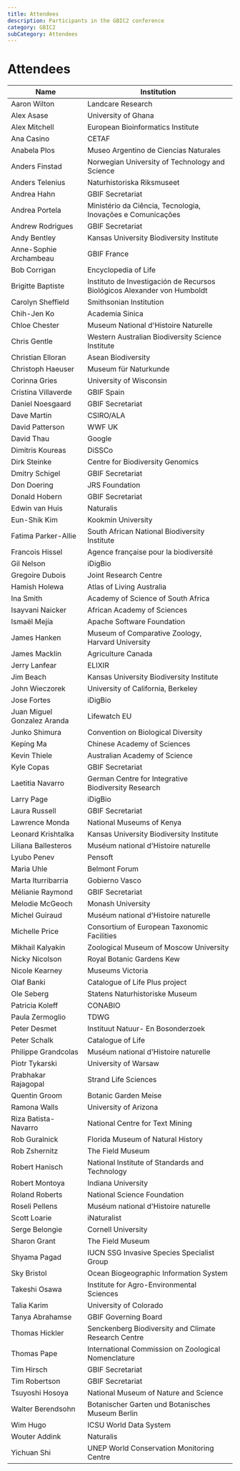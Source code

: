 ```yaml
---
title: Attendees
description: Participants in the GBIC2 conference
category: GBIC2
subCategory: Attendees
---
```

# Attendees

| Name | Institution |
|-----------------------------|--------------------------------------------------------------------------|
| Aaron Wilton | Landcare Research |
| Alex Asase | University of Ghana |
| Alex Mitchell | European Bioinformatics Institute |
| Ana Casino | CETAF |
| Anabela Plos | Museo Argentino de Ciencias Naturales |
| Anders Finstad | Norwegian University of Technology and Science |
| Anders Telenius | Naturhistoriska Riksmuseet |
| Andrea Hahn | GBIF Secretariat |
| Andrea Portela | Ministério da Ciência, Tecnologia, Inovações e Comunicações |
| Andrew Rodrigues | GBIF Secretariat |
| Andy Bentley | Kansas University Biodiversity Institute |
| Anne-Sophie Archambeau | GBIF France |
| Bob Corrigan | Encyclopedia of Life |
| Brigitte Baptiste | Instituto de Investigación de Recursos Biológicos Alexander von Humboldt |
| Carolyn Sheffield | Smithsonian Institution |
| Chih-Jen Ko | Academia Sinica |
| Chloe Chester | Museum National d'Histoire Naturelle |
| Chris Gentle | Western Australian Biodiversity Science Institute |
| Christian Elloran  | Asean Biodiversity |
| Christoph Haeuser | Museum für Naturkunde |
| Corinna Gries | University of Wisconsin |
| Cristina Villaverde | GBIF Spain |
| Daniel Noesgaard | GBIF Secretariat |
| Dave Martin | CSIRO/ALA |
| David Patterson | WWF UK |
| David Thau | Google |
| Dimitris Koureas | DiSSCo |
| Dirk Steinke | Centre for Biodiversity Genomics |
| Dmitry Schigel | GBIF Secretariat |
| Don Doering | JRS Foundation |
| Donald Hobern | GBIF Secretariat |
| Edwin van Huis | Naturalis |
| Eun-Shik Kim | Kookmin University |
| Fatima Parker-Allie | South African National Biodiversity Institute |
| Francois Hissel | Agence française pour la biodiversité |
| Gil Nelson | iDigBio |
| Gregoire Dubois | Joint Research Centre |
| Hamish Holewa | Atlas of Living Australia |
| Ina Smith | Academy of Science of South Africa |
| Isayvani Naicker | African Academy of Sciences |
| Ismaël Mejía | Apache Software Foundation |
| James Hanken | Museum of Comparative Zoology, Harvard University |
| James Macklin | Agriculture Canada |
| Jerry Lanfear | ELIXIR |
| Jim Beach | Kansas University Biodiversity Institute |
| John Wieczorek | University of California, Berkeley |
| Jose Fortes | iDigBio |
| Juan Miguel Gonzalez Aranda | Lifewatch EU |
| Junko Shimura | Convention on Biological Diversity |
| Keping Ma | Chinese Academy of Sciences |
| Kevin Thiele | Australian Academy of Science |
| Kyle Copas | GBIF Secretariat |
| Laetitia Navarro | German Centre for Integrative Biodiversity Research |
| Larry Page | iDigBio |
| Laura Russell | GBIF Secretariat |
| Lawrence Monda | National Museums of Kenya |
| Leonard Krishtalka | Kansas University Biodiversity Institute |
| Liliana Ballesteros | Muséum national d'Histoire naturelle |
| Lyubo Penev | Pensoft |
| Maria Uhle | Belmont Forum |
| Marta Iturribarria | Gobierno Vasco |
| Mélianie Raymond | GBIF Secretariat |
| Melodie McGeoch | Monash University |
| Michel Guiraud | Muséum national d'Histoire naturelle |
| Michelle Price | Consortium of European Taxonomic Facilities |
| Mikhail Kalyakin | Zoological Museum of Moscow University |
| Nicky Nicolson | Royal Botanic Gardens Kew |
| Nicole Kearney | Museums Victoria |
| Olaf Banki | Catalogue of Life Plus project |
| Ole Seberg | Statens Naturhistoriske Museum |
| Patricia Koleff | CONABIO |
| Paula Zermoglio | TDWG |
| Peter Desmet | Instituut Natuur- En Bosonderzoek |
| Peter Schalk | Catalogue of Life |
| Philippe Grandcolas | Muséum national d'Histoire naturelle |
| Piotr Tykarski | University of Warsaw |
| Prabhakar Rajagopal | Strand Life Sciences |
| Quentin Groom | Botanic Garden Meise |
| Ramona Walls | University of Arizona |
| Riza Batista-Navarro | National Centre for Text Mining |
| Rob Guralnick | Florida Museum of Natural History |
| Rob Zshernitz | The Field Museum |
| Robert Hanisch | National Institute of Standards and Technology |
| Robert Montoya | Indiana University |
| Roland Roberts | National Science Foundation |
| Roseli Pellens | Muséum national d'Histoire naturelle |
| Scott Loarie | iNaturalist |
| Serge Belongie | Cornell University |
| Sharon Grant | The Field Museum |
| Shyama Pagad | IUCN SSG Invasive Species Specialist Group |
| Sky Bristol | Ocean Biogeographic Information System |
| Takeshi Osawa | Institute for Agro-Environmental Sciences |
| Talia Karim | University of Colorado |
| Tanya Abrahamse | GBIF Governing Board |
| Thomas Hickler | Senckenberg Biodiversity and Climate Research Centre |
| Thomas Pape | International Commission on Zoological Nomenclature |
| Tim Hirsch | GBIF Secretariat |
| Tim Robertson | GBIF Secretariat |
| Tsuyoshi Hosoya | National Museum of Nature and Science |
| Walter Berendsohn | Botanischer Garten und Botanisches Museum Berlin |
| Wim Hugo | ICSU World Data System |
| Wouter Addink | Naturalis |
| Yichuan Shi | UNEP World Conservation Monitoring Centre |
